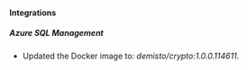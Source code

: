 
#### Integrations

##### Azure SQL Management

- Updated the Docker image to: *demisto/crypto:1.0.0.114611*.
